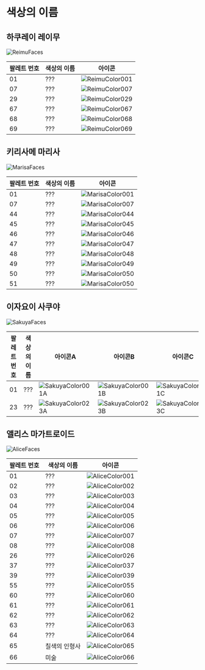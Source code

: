 # 색상의 이름

## 하쿠레이 레이무
![ReimuFaces](https://github.com/IkuTronHD/Touhou-Kagehakuchuumu---Shadow-Daydream/blob/main/img/Select/pl00_ct04.png)

| 팔레트 번호 | 색상의 이름 | 아이콘 |
|----------|---------------|-----------|
| 01 | ??? | ![ReimuColor001](https://github.com/IkuTronHD/Touhou-Kagehakuchuumu---Shadow-Daydream/blob/main/Reimu/Colors/KO/001.png) |
| 07 | ??? | ![ReimuColor007](https://github.com/IkuTronHD/Touhou-Kagehakuchuumu---Shadow-Daydream/blob/main/Reimu/Colors/KO/007.png) |
| 29 | ??? | ![ReimuColor029](https://github.com/IkuTronHD/Touhou-Kagehakuchuumu---Shadow-Daydream/blob/main/Reimu/Colors/KO/029.png) |
| 67 | ??? | ![ReimuColor067](https://github.com/IkuTronHD/Touhou-Kagehakuchuumu---Shadow-Daydream/blob/main/Reimu/Colors/KO/067.png) |
| 68 | ??? | ![ReimuColor068](https://github.com/IkuTronHD/Touhou-Kagehakuchuumu---Shadow-Daydream/blob/main/Reimu/Colors/KO/068.png) |
| 69 | ??? | ![ReimuColor069](https://github.com/IkuTronHD/Touhou-Kagehakuchuumu---Shadow-Daydream/blob/main/Reimu/Colors/KO/069.png) |

## 키리사메 마리사
![MarisaFaces](https://github.com/IkuTronHD/Touhou-Kagehakuchuumu---Shadow-Daydream/blob/main/img/Select/pl01_ct04.png)

| 팔레트 번호 | 색상의 이름 | 아이콘 |
|----------|---------------|-----------|
| 01 | ??? | ![MarisaColor001](https://github.com/IkuTronHD/Touhou-Kagehakuchuumu---Shadow-Daydream/blob/main/Marisa/Colors/KO/001.png) |
| 07 | ??? | ![MarisaColor007](https://github.com/IkuTronHD/Touhou-Kagehakuchuumu---Shadow-Daydream/blob/main/Marisa/Colors/KO/007.png) |
| 44 | ??? | ![MarisaColor044](https://github.com/IkuTronHD/Touhou-Kagehakuchuumu---Shadow-Daydream/blob/main/Marisa/Colors/KO/044.png) |
| 45 | ??? | ![MarisaColor045](https://github.com/IkuTronHD/Touhou-Kagehakuchuumu---Shadow-Daydream/blob/main/Marisa/Colors/KO/045.png) |
| 46 | ??? | ![MarisaColor046](https://github.com/IkuTronHD/Touhou-Kagehakuchuumu---Shadow-Daydream/blob/main/Marisa/Colors/KO/046.png) |
| 47 | ??? | ![MarisaColor047](https://github.com/IkuTronHD/Touhou-Kagehakuchuumu---Shadow-Daydream/blob/main/Marisa/Colors/KO/047.png) |
| 48 | ??? | ![MarisaColor048](https://github.com/IkuTronHD/Touhou-Kagehakuchuumu---Shadow-Daydream/blob/main/Marisa/Colors/KO/048.png) |
| 49 | ??? | ![MarisaColor049](https://github.com/IkuTronHD/Touhou-Kagehakuchuumu---Shadow-Daydream/blob/main/Marisa/Colors/KO/049.png) |
| 50 | ??? | ![MarisaColor050](https://github.com/IkuTronHD/Touhou-Kagehakuchuumu---Shadow-Daydream/blob/main/Marisa/Colors/KO/050.png) |
| 51 | ??? | ![MarisaColor050](https://github.com/IkuTronHD/Touhou-Kagehakuchuumu---Shadow-Daydream/blob/main/Marisa/Colors/KO/051.png) |

## 이자요이 사쿠야
![SakuyaFaces](https://github.com/IkuTronHD/Touhou-Kagehakuchuumu---Shadow-Daydream/blob/main/img/Select/pl02a_ct04.png)

| 팔레트 번호 | 색상의 이름 | 아이콘A | 아이콘B | 아이콘C |
|----------|---------------|-----------|-----------|-----------|
| 01 | ??? | ![SakuyaColor001A](https://github.com/IkuTronHD/Touhou-Kagehakuchuumu---Shadow-Daydream/blob/main/Sakuya/Colors/KO/001A.png) | ![SakuyaColor001B](https://github.com/IkuTronHD/Touhou-Kagehakuchuumu---Shadow-Daydream/blob/main/Sakuya/Colors/KO/001B.png) | ![SakuyaColor001C](https://github.com/IkuTronHD/Touhou-Kagehakuchuumu---Shadow-Daydream/blob/main/Sakuya/Colors/KO/001C.png) |
| 23 | ??? | ![SakuyaColor023A](https://github.com/IkuTronHD/Touhou-Kagehakuchuumu---Shadow-Daydream/blob/main/Sakuya/Colors/KO/023A.png) | ![SakuyaColor023B](https://github.com/IkuTronHD/Touhou-Kagehakuchuumu---Shadow-Daydream/blob/main/Sakuya/Colors/KO/023B.png) | ![SakuyaColor023C](https://github.com/IkuTronHD/Touhou-Kagehakuchuumu---Shadow-Daydream/blob/main/Sakuya/Colors/KO/023C.png) |

## 앨리스 마가트로이드
![AliceFaces](https://github.com/IkuTronHD/Touhou-Kagehakuchuumu---Shadow-Daydream/blob/main/img/Select/pl03_ct04.png)

| 팔레트 번호 | 색상의 이름 | 아이콘 |
|----------|---------------|-----------|
| 01 | ??? | ![AliceColor001](https://github.com/IkuTronHD/Touhou-Kagehakuchuumu---Shadow-Daydream/blob/main/Alice/Colors/KO/001.png) |
| 02 | ??? | ![AliceColor002](https://github.com/IkuTronHD/Touhou-Kagehakuchuumu---Shadow-Daydream/blob/main/Alice/Colors/KO/002.png) |
| 03 | ??? | ![AliceColor003](https://github.com/IkuTronHD/Touhou-Kagehakuchuumu---Shadow-Daydream/blob/main/Alice/Colors/KO/003.png) |
| 04 | ??? | ![AliceColor004](https://github.com/IkuTronHD/Touhou-Kagehakuchuumu---Shadow-Daydream/blob/main/Alice/Colors/KO/004.png) |
| 05 | ??? | ![AliceColor005](https://github.com/IkuTronHD/Touhou-Kagehakuchuumu---Shadow-Daydream/blob/main/Alice/Colors/KO/005.png) |
| 06 | ??? | ![AliceColor006](https://github.com/IkuTronHD/Touhou-Kagehakuchuumu---Shadow-Daydream/blob/main/Alice/Colors/KO/006.png) |
| 07 | ??? | ![AliceColor007](https://github.com/IkuTronHD/Touhou-Kagehakuchuumu---Shadow-Daydream/blob/main/Alice/Colors/KO/007.png) |
| 08 | ??? | ![AliceColor008](https://github.com/IkuTronHD/Touhou-Kagehakuchuumu---Shadow-Daydream/blob/main/Alice/Colors/KO/008.png) |
| 26 | ??? | ![AliceColor026](https://github.com/IkuTronHD/Touhou-Kagehakuchuumu---Shadow-Daydream/blob/main/Alice/Colors/KO/026.png) |
| 37 | ??? | ![AliceColor037](https://github.com/IkuTronHD/Touhou-Kagehakuchuumu---Shadow-Daydream/blob/main/Alice/Colors/KO/037.png) |
| 39 | ??? | ![AliceColor039](https://github.com/IkuTronHD/Touhou-Kagehakuchuumu---Shadow-Daydream/blob/main/Alice/Colors/KO/039.png) |
| 55 | ??? | ![AliceColor055](https://github.com/IkuTronHD/Touhou-Kagehakuchuumu---Shadow-Daydream/blob/main/Alice/Colors/KO/055.png) |
| 60 | ??? | ![AliceColor060](https://github.com/IkuTronHD/Touhou-Kagehakuchuumu---Shadow-Daydream/blob/main/Alice/Colors/KO/060.png) |
| 61 | ??? | ![AliceColor061](https://github.com/IkuTronHD/Touhou-Kagehakuchuumu---Shadow-Daydream/blob/main/Alice/Colors/KO/061.png) |
| 62 | ??? | ![AliceColor062](https://github.com/IkuTronHD/Touhou-Kagehakuchuumu---Shadow-Daydream/blob/main/Alice/Colors/KO/062.png) |
| 63 | ??? | ![AliceColor063](https://github.com/IkuTronHD/Touhou-Kagehakuchuumu---Shadow-Daydream/blob/main/Alice/Colors/KO/063.png) |
| 64 | ??? | ![AliceColor064](https://github.com/IkuTronHD/Touhou-Kagehakuchuumu---Shadow-Daydream/blob/main/Alice/Colors/KO/064.png) |
| 65 | 칠색의 인형사 | ![AliceColor065](https://github.com/IkuTronHD/Touhou-Kagehakuchuumu---Shadow-Daydream/blob/main/Alice/Colors/KO/065.png) |
| 66 | 미술 | ![AliceColor066](https://github.com/IkuTronHD/Touhou-Kagehakuchuumu---Shadow-Daydream/blob/main/Alice/Colors/KO/066.png) |
